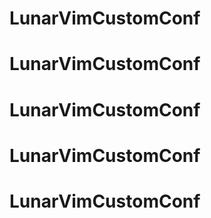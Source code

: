 # LunarVimCustomConf
# LunarVimCustomConf
# LunarVimCustomConf
# LunarVimCustomConf
# LunarVimCustomConf
